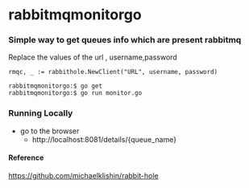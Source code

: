 # rabbitmqmonitorgo

### Simple way to get queues info which are present rabbitmq

Replace the values of the url , username,password 
```$xslt
rmqc, _ := rabbithole.NewClient("URL", username, password)
```

```$xslt
rabbitmqmonitorgo:$ go get
rabbitmqmonitorgo:$ go run monitor.go
```

### Running Locally
* go to the browser
    * http://localhost:8081/details/{queue_name}
    

#### Reference

https://github.com/michaelklishin/rabbit-hole
